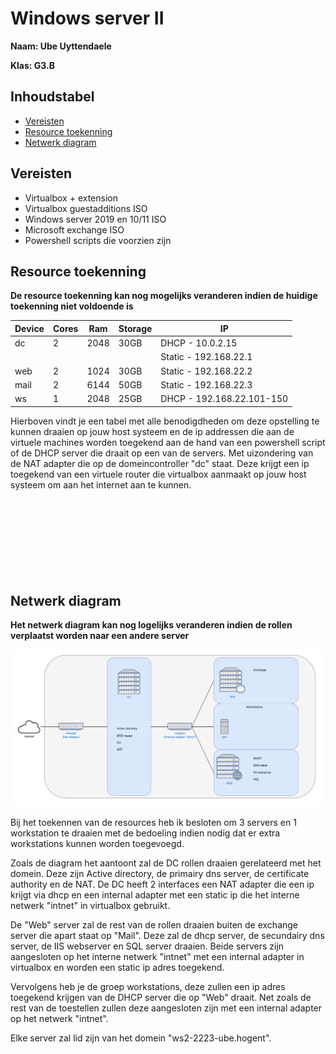 # Windows server II
 **Naam: Ube Uyttendaele**

 **Klas: G3.B**
## Inhoudstabel

 - [Vereisten](#vereisten)
 - [Resource toekenning](#resource-toekenning)
 - [Netwerk diagram](#netwerk-diagram)

## Vereisten
* Virtualbox + extension
* Virtualbox guestadditions ISO
* Windows server 2019 en 10/11 ISO
* Microsoft exchange ISO
* Powershell scripts die voorzien zijn

## Resource toekenning

__De resource toekenning kan nog mogelijks veranderen indien de huidige toekenning niet voldoende is__


| Device    |   Cores   |  Ram  	|  Storage  	| IP                        |
|-----------|-----------|-----------|---------------|---------------------------|
|   dc 	    |   2       |   2048	|  30GB	        | DHCP - 10.0.2.15          |
|    	    |           |          	|   	        | Static - 192.168.22.1     |
|   web 	|   2	    |   1024	|  30GB	        | Static - 192.168.22.2  	|
|   mail    | 	2       |   6144 	|  50GB         | Static - 192.168.22.3  	|
|   ws 	    |   1	    |   2048	|  25GB 	    | DHCP - 192.168.22.101-150 |

Hierboven vindt je een tabel met alle benodigdheden om deze opstelling te kunnen draaien op jouw host systeem en de ip addressen die aan de virtuele machines worden toegekend aan de hand van een powershell script of de DHCP server die draait op een van de servers. Met uizondering van de NAT adapter die op de domeincontroller "dc" staat. Deze krijgt een ip toegekend van een virtuele router die virtualbox aanmaakt op jouw host systeem om aan het internet aan te kunnen.
<br>
<br>
<br>
<br>
<br>
<br>
<br>
<br>
<br>

## Netwerk diagram

__Het netwerk diagram kan nog logelijks veranderen indien de rollen verplaatst worden naar een andere server__

![Netwerk diagram](./screenschotsDocumentatie/netwerkdiagram.png)

Bij het toekennen van de resources heb ik besloten om 3 servers en 1 workstation te draaien met de bedoeling indien nodig dat er extra workstations kunnen worden toegevoegd.

Zoals de diagram het aantoont zal de DC rollen draaien gerelateerd met het domein. Deze zijn Active directory, de primairy dns server, de certificate authority en de NAT. De DC heeft 2 interfaces een NAT adapter die een ip krijgt via dhcp en een internal adapter met een static ip die het interne netwerk "intnet" in virtualbox gebruikt.

De "Web" server zal de rest van de rollen draaien buiten de exchange server die apart staat op "Mail". Deze zal de dhcp server, de secundairy dns server, de IIS webserver en SQL server draaien. Beide servers zijn aangesloten op het interne netwerk "intnet" met een internal adapter in virtualbox en worden een static ip adres toegekend.

Vervolgens heb je de groep workstations, deze zullen een ip adres toegekend krijgen van de DHCP server die op "Web" draait. Net zoals de rest van de toestellen zullen deze aangesloten zijn met een internal adapter op het netwerk "intnet".

Elke server zal lid zijn van het domein "ws2-2223-ube.hogent".


